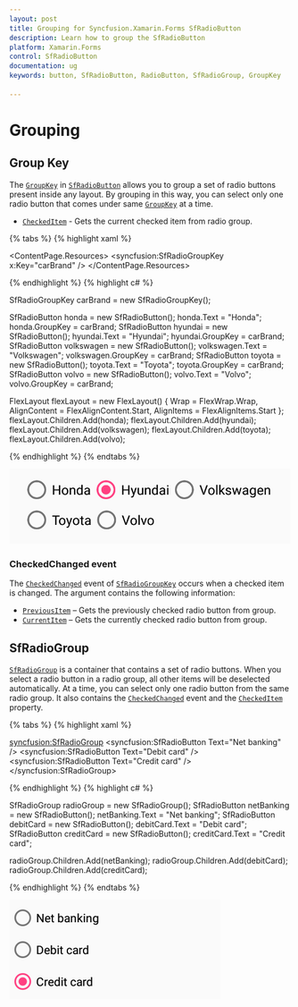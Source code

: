 ```yaml
---
layout: post
title: Grouping for Syncfusion.Xamarin.Forms SfRadioButton
description: Learn how to group the SfRadioButton
platform: Xamarin.Forms
control: SfRadioButton
documentation: ug 
keywords: button, SfRadioButton, RadioButton, SfRadioGroup, GroupKey

---
```


# Grouping

## Group Key

The [`GroupKey`]() in [`SfRadioButton`](https://help.syncfusion.com/cr/xamarin/Syncfusion.Buttons.XForms~Syncfusion.XForms.Buttons.SfRadioButton.html) allows you to group a set of radio buttons present inside any layout. By grouping in this way, you can select only one radio button that comes under same [`GroupKey`]() at a time.

* [`CheckedItem`]() - Gets the current checked item from radio group.

{% tabs %}
{% highlight xaml %}

<ContentPage.Resources>
    <syncfusion:SfRadioGroupKey x:Key="carBrand" />
</ContentPage.Resources>

<FlexLayout Wrap="Wrap" AlignItems="Start" AlignContent="Start">
    <syncfusion:SfRadioButton Text="Honda" GroupKey="{StaticResource carBrand}"/>
    <syncfusion:SfRadioButton Text="Hyundai" GroupKey="{StaticResource carBrand}"/>
    <syncfusion:SfRadioButton Text="Volkswagen" GroupKey="{StaticResource carBrand}"/>
    <syncfusion:SfRadioButton Text="Toyota" GroupKey="{StaticResource carBrand}"/>
    <syncfusion:SfRadioButton Text="Volvo" GroupKey="{StaticResource carBrand}"/>
</FlexLayout>

{% endhighlight %}
{% highlight c# %}

SfRadioGroupKey carBrand = new SfRadioGroupKey();

SfRadioButton honda = new SfRadioButton();
honda.Text = "Honda";
honda.GroupKey = carBrand;
SfRadioButton hyundai = new SfRadioButton();
hyundai.Text = "Hyundai";
hyundai.GroupKey = carBrand;
SfRadioButton volkswagen = new SfRadioButton();
volkswagen.Text = "Volkswagen";
volkswagen.GroupKey = carBrand;
SfRadioButton toyota = new SfRadioButton();
toyota.Text = "Toyota";
toyota.GroupKey = carBrand;
SfRadioButton volvo = new SfRadioButton();
volvo.Text = "Volvo";
volvo.GroupKey = carBrand;

FlexLayout flexLayout = new FlexLayout()
{
    Wrap = FlexWrap.Wrap,
    AlignContent = FlexAlignContent.Start,
    AlignItems = FlexAlignItems.Start
};
flexLayout.Children.Add(honda);
flexLayout.Children.Add(hyundai);
flexLayout.Children.Add(volkswagen);
flexLayout.Children.Add(toyota);
flexLayout.Children.Add(volvo);

{% endhighlight %}
{% endtabs %}

![GroupKey support for SfRadioButton](Images/GroupKey.png)

### CheckedChanged event

The [`CheckedChanged`]() event of [`SfRadioGroupKey`]() occurs when a checked item is changed. The argument contains the following information:

* [`PreviousItem`]() – Gets the previously checked radio button from group.
* [`CurrentItem`]() – Gets the currently checked radio button from group.

## SfRadioGroup

[`SfRadioGroup`](https://help.syncfusion.com/cr/xamarin/Syncfusion.Buttons.XForms~Syncfusion.XForms.Buttons.SfRadioGroup.html) is a container that contains a set of radio buttons. When you select a radio button in a radio group, all other items will be deselected automatically. At a time, you can select only one radio button from the same radio group. It also contains the [`CheckedChanged`]() event and the [`CheckedItem`]() property.

{% tabs %}
{% highlight xaml %}

<syncfusion:SfRadioGroup>
    <syncfusion:SfRadioButton Text="Net banking" />
    <syncfusion:SfRadioButton Text="Debit card" />
    <syncfusion:SfRadioButton Text="Credit card" />
</syncfusion:SfRadioGroup>

{% endhighlight %}
{% highlight c# %}

SfRadioGroup radioGroup = new SfRadioGroup();
SfRadioButton netBanking = new SfRadioButton();
netBanking.Text = "Net banking";
SfRadioButton debitCard = new SfRadioButton();
debitCard.Text = "Debit card";
SfRadioButton creditCard = new SfRadioButton();
creditCard.Text = "Credit card";

radioGroup.Children.Add(netBanking);
radioGroup.Children.Add(debitCard);
radioGroup.Children.Add(creditCard);

{% endhighlight %}
{% endtabs %}

![RadioGroup Image](Images/RadioGroup.png)
